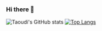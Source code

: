 ### Hi there 👋

<!--
**Taoudi/Taoudi** is a ✨ _special_ ✨ repository because its `README.md` (this file) appears on your GitHub profile.

Here are some ideas to get you started:

- 🔭 I’m currently working on ...
- 🌱 I’m currently learning ...
- 👯 I’m looking to collaborate on ...
- 🤔 I’m looking for help with ...
- 💬 Ask me about ...
- 📫 How to reach me: ...
- 😄 Pronouns: ...
- ⚡ Fun fact: ...
-->
![Taoudi's GitHub stats](https://github-readme-stats.vercel.app/api?username=Taoudi&show_icons=true&theme=transparent)
[![Top Langs](https://github-readme-stats.vercel.app/api/top-langs/?username=Taoudi&layout=compact&show_icons=true&theme=transparent&hide=ipynb)](https://github.com/Taoudi/github-readme-stats)

